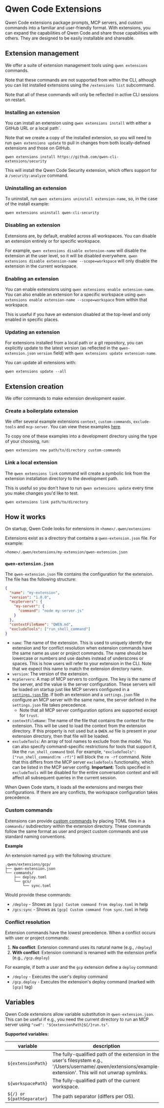 # Qwen Code Extensions

Qwen Code extensions package prompts, MCP servers, and custom commands into a familiar and user-friendly format. With extensions, you can expand the capabilities of Qwen Code and share those capabilities with others. They are designed to be easily installable and shareable.

## Extension management

We offer a suite of extension management tools using `qwen extensions` commands.

Note that these commands are not supported from within the CLI, although you can list installed extensions using the `/extensions list` subcommand.

Note that all of these commands will only be reflected in active CLI sessions on restart.

### Installing an extension

You can install an extension using `qwen extensions install` with either a GitHub URL or a local path`.

Note that we create a copy of the installed extension, so you will need to run `qwen extensions update` to pull in changes from both locally-defined extensions and those on GitHub.

```
qwen extensions install https://github.com/qwen-cli-extensions/security
```

This will install the Qwen Code Security extension, which offers support for a `/security:analyze` command.

### Uninstalling an extension

To uninstall, run `qwen extensions uninstall extension-name`, so, in the case of the install example:

```
qwen extensions uninstall qwen-cli-security
```

### Disabling an extension

Extensions are, by default, enabled across all workspaces. You can disable an extension entirely or for specific workspace.

For example, `qwen extensions disable extension-name` will disable the extension at the user level, so it will be disabled everywhere. `qwen extensions disable extension-name --scope=workspace` will only disable the extension in the current workspace.

### Enabling an extension

You can enable extensions using `qwen extensions enable extension-name`. You can also enable an extension for a specific workspace using `qwen extensions enable extension-name --scope=workspace` from within that workspace.

This is useful if you have an extension disabled at the top-level and only enabled in specific places.

### Updating an extension

For extensions installed from a local path or a git repository, you can explicitly update to the latest version (as reflected in the `qwen-extension.json` `version` field) with `qwen extensions update extension-name`.

You can update all extensions with:

```
qwen extensions update --all
```

## Extension creation

We offer commands to make extension development easier.

### Create a boilerplate extension

We offer several example extensions `context`, `custom-commands`, `exclude-tools` and `mcp-server`. You can view these examples [here](https://github.com/QwenLM/qwen-code/tree/main/packages/cli/src/commands/extensions/examples).

To copy one of these examples into a development directory using the type of your choosing, run:

```
qwen extensions new path/to/directory custom-commands
```

### Link a local extension

The `qwen extensions link` command will create a symbolic link from the extension installation directory to the development path.

This is useful so you don't have to run `qwen extensions update` every time you make changes you'd like to test.

```
qwen extensions link path/to/directory
```

## How it works

On startup, Qwen Code looks for extensions in `<home>/.qwen/extensions`

Extensions exist as a directory that contains a `qwen-extension.json` file. For example:

`<home>/.qwen/extensions/my-extension/qwen-extension.json`

### `qwen-extension.json`

The `qwen-extension.json` file contains the configuration for the extension. The file has the following structure:

```json
{
  "name": "my-extension",
  "version": "1.0.0",
  "mcpServers": {
    "my-server": {
      "command": "node my-server.js"
    }
  },
  "contextFileName": "QWEN.md",
  "excludeTools": ["run_shell_command"]
}
```

- `name`: The name of the extension. This is used to uniquely identify the extension and for conflict resolution when extension commands have the same name as user or project commands. The name should be lowercase or numbers and use dashes instead of underscores or spaces. This is how users will refer to your extension in the CLI. Note that we expect this name to match the extension directory name.
- `version`: The version of the extension.
- `mcpServers`: A map of MCP servers to configure. The key is the name of the server, and the value is the server configuration. These servers will be loaded on startup just like MCP servers configured in a [`settings.json` file](./cli/configuration.md). If both an extension and a `settings.json` file configure an MCP server with the same name, the server defined in the `settings.json` file takes precedence.
  - Note that all MCP server configuration options are supported except for `trust`.
- `contextFileName`: The name of the file that contains the context for the extension. This will be used to load the context from the extension directory. If this property is not used but a `QWEN.md` file is present in your extension directory, then that file will be loaded.
- `excludeTools`: An array of tool names to exclude from the model. You can also specify command-specific restrictions for tools that support it, like the `run_shell_command` tool. For example, `"excludeTools": ["run_shell_command(rm -rf)"]` will block the `rm -rf` command. Note that this differs from the MCP server `excludeTools` functionality, which can be listed in the MCP server config. **Important:** Tools specified in `excludeTools` will be disabled for the entire conversation context and will affect all subsequent queries in the current session.

When Qwen Code starts, it loads all the extensions and merges their configurations. If there are any conflicts, the workspace configuration takes precedence.

### Custom commands

Extensions can provide [custom commands](./cli/commands.md#custom-commands) by placing TOML files in a `commands/` subdirectory within the extension directory. These commands follow the same format as user and project custom commands and use standard naming conventions.

**Example**

An extension named `gcp` with the following structure:

```
.qwen/extensions/gcp/
├── qwen-extension.json
└── commands/
    ├── deploy.toml
    └── gcs/
        └── sync.toml
```

Would provide these commands:

- `/deploy` - Shows as `[gcp] Custom command from deploy.toml` in help
- `/gcs:sync` - Shows as `[gcp] Custom command from sync.toml` in help

### Conflict resolution

Extension commands have the lowest precedence. When a conflict occurs with user or project commands:

1. **No conflict**: Extension command uses its natural name (e.g., `/deploy`)
2. **With conflict**: Extension command is renamed with the extension prefix (e.g., `/gcp.deploy`)

For example, if both a user and the `gcp` extension define a `deploy` command:

- `/deploy` - Executes the user's deploy command
- `/gcp.deploy` - Executes the extension's deploy command (marked with `[gcp]` tag)

## Variables

Qwen Code extensions allow variable substitution in `qwen-extension.json`. This can be useful if e.g., you need the current directory to run an MCP server using `"cwd": "${extensionPath}${/}run.ts"`.

**Supported variables:**

| variable                   | description                                                                                                                                                   |
| -------------------------- | ------------------------------------------------------------------------------------------------------------------------------------------------------------- |
| `${extensionPath}`         | The fully-qualified path of the extension in the user's filesystem e.g., '/Users/username/.qwen/extensions/example-extension'. This will not unwrap symlinks. |
| `${workspacePath}`         | The fully-qualified path of the current workspace.                                                                                                            |
| `${/} or ${pathSeparator}` | The path separator (differs per OS).                                                                                                                          |
